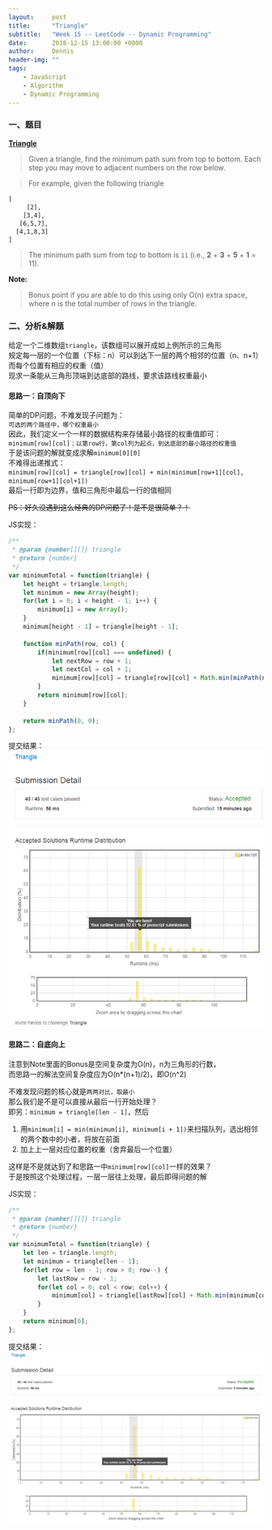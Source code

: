 ```yaml
---
layout:     post
title:      "Triangle"
subtitle:   "Week 15 -- LeetCode -- Dynamic Programming"
date:       2018-12-15 13:00:00 +0800
author:     Dennis
header-img: ""
tags:
    - JavaScript
    - Algorithm
    - Dynamic Programming
---
```


### 一、题目

[**Triangle**](https://leetcode.com/problems/triangle/)

> Given a triangle, find the minimum path sum from top to bottom. Each step you may move to adjacent numbers on the row below.

> For example, given the following triangle
```
[
     [2],
    [3,4],
   [6,5,7],
  [4,1,8,3]
]
```
> The minimum path sum from top to bottom is `11` (i.e., **2** + **3** + **5** + **1** = 11).

**Note:**
> Bonus point if you are able to do this using only O(n) extra space, where n is the total number of rows in the triangle.

### 二、分析&解题

给定一个二维数组`triangle`，该数组可以展开成如上例所示的三角形  
规定每一层的一个位置（下标：n）可以到达下一层的两个相邻的位置（n、n+1）  
而每个位置有相应的权重（值）  
现求一条能从三角形顶端到达底部的路线，要求该路线权重最小  

#### 思路一：自顶向下

简单的DP问题，不难发现子问题为：  
`可选的两个路径中，哪个权重最小`  
因此，我们定义一个一样的数据结构来存储最小路径的权重值即可：  
`minimum[row][col]：以第row行，第col列为起点，到达底部的最小路径的权重值`  
于是该问题的解就变成求解`minimum[0][0]`  
不难得出递推式：  
`minimum[row][col] = triangle[row][col] + min(minimum[row+1][col], minimum[row+1][col+1])`  
最后一行即为边界，值和三角形中最后一行的值相同

~~PS：好久没遇到这么经典的DP问题了！是不是很简单？！~~

JS实现：
``` javascript
/**
 * @param {number[][]} triangle
 * @return {number}
 */
var minimumTotal = function(triangle) {
    let height = triangle.length;
    let minimum = new Array(height);
    for(let i = 0; i < height - 1; i++) {
        minimum[i] = new Array();
    }
    minimum[height - 1] = triangle[height - 1];
    
    function minPath(row, col) {
        if(minimum[row][col] === undefined) {
            let nextRow = row + 1;
            let nextCol = col + 1;
            minimum[row][col] = triangle[row][col] + Math.min(minPath(nextRow, col), minPath(nextRow, nextCol));
        }
        return minimum[row][col];
    }
    
    return minPath(0, 0);
};
```

提交结果：
![AC](/img/in-post/Algorithm/Triangle/JSAC-1.png)

#### 思路二：自底向上

注意到Note里面的Bonus是空间复杂度为O(n)，n为三角形的行数，  
而思路一的解法空间复杂度应为O(n*(n+1)/2)，即O(n^2)  

不难发现问题的核心就是`两两对比，取最小`  
那么我们是不是可以直接从最后一行开始处理？  
即另：`minimum = triangle[len - 1]`，然后  

1. 用`minimum[i] = min(minimum[i], minimum[i + 1])`来扫描队列，选出相邻的两个数中的小者，将放在前面  
2. 加上上一层对应位置的权重（舍弃最后一个位置）  

这样是不是就达到了和思路一中`minimum[row][col]`一样的效果？  
于是按照这个处理过程，一层一层往上处理，最后即得问题的解

JS实现：
``` javascript
/**
 * @param {number[][]} triangle
 * @return {number}
 */
var minimumTotal = function(triangle) {
    let len = triangle.length;
    let minimum = triangle[len - 1];
    for(let row = len - 1; row > 0; row--) {
        let lastRow = row - 1;
        for(let col = 0; col < row; col++) {
            minimum[col] = triangle[lastRow][col] + Math.min(minimum[col], minimum[col + 1]);
        }
    }
    return minimum[0];
};
```

提交结果：
![AC](/img/in-post/Algorithm/Triangle/JSAC-2.png)

